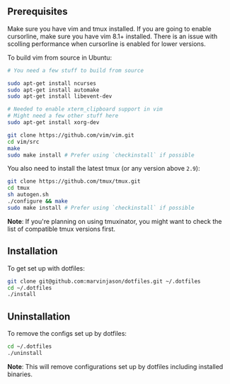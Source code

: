## Prerequisites

Make sure you have vim and tmux installed. If you are going to enable cursorline, make sure you have vim 8.1+ installed. There is an issue with scolling performance when cursorline is enabled for lower versions.

To build vim from source in Ubuntu:

```sh
# You need a few stuff to build from source

sudo apt-get install ncurses
sudo apt-get install automake
sudo apt-get install libevent-dev

# Needed to enable xterm_clipboard support in vim
# Might need a few other stuff here
sudo apt-get install xorg-dev
```

```sh
git clone https://github.com/vim/vim.git
cd vim/src
make
sudo make install # Prefer using `checkinstall` if possible
```

You also need to install the latest tmux (or any version above `2.9`):

```sh
git clone https://github.com/tmux/tmux.git
cd tmux
sh autogen.sh
./configure && make
sudo make install # Prefer using `checkinstall` if possible
```

**Note**: If you're planning on using tmuxinator, you might want to check the list of compatible tmux versions first.

## Installation

To get set up with dotfiles:

```sh
git clone git@github.com:marvinjason/dotfiles.git ~/.dotfiles
cd ~/.dotfiles
./install
```

## Uninstallation

To remove the configs set up by dotfiles:

```sh
cd ~/.dotfiles
./uninstall
```

**Note**: This will remove configurations set up by dotfiles including installed binaries.
